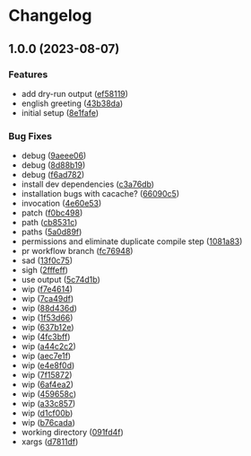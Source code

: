 # Changelog

## 1.0.0 (2023-08-07)


### Features

* add dry-run output ([ef58119](https://github.com/devdoshi/stl-next-flow/commit/ef581199e0fdc70bfcc6153b06ec530dfe004e92))
* english greeting ([43b38da](https://github.com/devdoshi/stl-next-flow/commit/43b38da3288ec94f6fa7498a5a393925e74da63f))
* initial setup ([8e1fafe](https://github.com/devdoshi/stl-next-flow/commit/8e1fafe5445fc5b6e12e4fdbfc310a4f5bd0fc36))


### Bug Fixes

* debug ([9aeee06](https://github.com/devdoshi/stl-next-flow/commit/9aeee06af3a73b7408b49d82bc7cb0b368b57452))
* debug ([8d88b19](https://github.com/devdoshi/stl-next-flow/commit/8d88b1977fe41e32407201b674fe7ad1528b6c37))
* debug ([f6ad782](https://github.com/devdoshi/stl-next-flow/commit/f6ad782263fa653f8b1270e1923bb7a9e1dbd004))
* install dev dependencies ([c3a76db](https://github.com/devdoshi/stl-next-flow/commit/c3a76db574478c5f195a17d1b5667ade8b900c90))
* installation bugs with cacache? ([66090c5](https://github.com/devdoshi/stl-next-flow/commit/66090c5ffa52ec9e5e60fbe660b5c3269a5ba97f))
* invocation ([4e60e53](https://github.com/devdoshi/stl-next-flow/commit/4e60e5341d165a48929ae18bda7137e4f925b09d))
* patch ([f0bc498](https://github.com/devdoshi/stl-next-flow/commit/f0bc498a1968347ac3358d65379f646914aa8a6d))
* path ([cb8531c](https://github.com/devdoshi/stl-next-flow/commit/cb8531ce180a18734476a9826e17e5b728706447))
* paths ([5a0d89f](https://github.com/devdoshi/stl-next-flow/commit/5a0d89f26b8e93b3ebbb7b0d3dca1fc5093d649b))
* permissions and eliminate duplicate compile step ([1081a83](https://github.com/devdoshi/stl-next-flow/commit/1081a83377d02f1e4c0dff443dd28ca77287f1f8))
* pr workflow branch ([fc76948](https://github.com/devdoshi/stl-next-flow/commit/fc7694847da12593806a4fa8c05227974088a333))
* sad ([13f0c75](https://github.com/devdoshi/stl-next-flow/commit/13f0c7505c8b37f9087e79708eabb3340134d539))
* sigh ([2fffeff](https://github.com/devdoshi/stl-next-flow/commit/2fffeff95ac1a56f103e58ce93298fe9b7f9728d))
* use output ([5c74d1b](https://github.com/devdoshi/stl-next-flow/commit/5c74d1b2040200c3143ccb4b7bde95faa86a1b7a))
* wip ([f7e4614](https://github.com/devdoshi/stl-next-flow/commit/f7e461477b52aba0d959fa3544a6cc24e4b787ae))
* wip ([7ca49df](https://github.com/devdoshi/stl-next-flow/commit/7ca49df74e719fe74f08ad551684ac900bfea415))
* wip ([88d436d](https://github.com/devdoshi/stl-next-flow/commit/88d436d51f8ea9a45eb783a60f6c8547e7a7e145))
* wip ([1f53d66](https://github.com/devdoshi/stl-next-flow/commit/1f53d668c3d1fada7aeb54f194ec8ee54b242656))
* wip ([637b12e](https://github.com/devdoshi/stl-next-flow/commit/637b12e5344845dcda85c1132b8e2024ea54a506))
* wip ([4fc3bff](https://github.com/devdoshi/stl-next-flow/commit/4fc3bff6f72a4a4cae943d31a5d89fe861b8720f))
* wip ([a44c2c2](https://github.com/devdoshi/stl-next-flow/commit/a44c2c2b525be53f347b9da1eb578987e5e7b204))
* wip ([aec7e1f](https://github.com/devdoshi/stl-next-flow/commit/aec7e1f3d4d8ba302a15d09218ca6fbc3054f85e))
* wip ([e4e8f0d](https://github.com/devdoshi/stl-next-flow/commit/e4e8f0d317b59361a00214bdadceaf3712bc10a5))
* wip ([7f15872](https://github.com/devdoshi/stl-next-flow/commit/7f15872d5d84fc1d74497876313b226a1f11af15))
* wip ([6af4ea2](https://github.com/devdoshi/stl-next-flow/commit/6af4ea2ab46afd1c8ab21f5c23ae70a3e32f5067))
* wip ([459658c](https://github.com/devdoshi/stl-next-flow/commit/459658c37b18385d230cc51c1c8af943023cf82e))
* wip ([a33c857](https://github.com/devdoshi/stl-next-flow/commit/a33c8576b7ef626fec344ee665b42afbed5b8cfa))
* wip ([d1cf00b](https://github.com/devdoshi/stl-next-flow/commit/d1cf00b2aea5ab4d1a866ba0e31eef9f44186c55))
* wip ([b76cada](https://github.com/devdoshi/stl-next-flow/commit/b76cada848a35c9690438b149c95ab0e104a4d2a))
* working directory ([091fd4f](https://github.com/devdoshi/stl-next-flow/commit/091fd4f3127afd226d172515e53f101aed22ac4b))
* xargs ([d7811df](https://github.com/devdoshi/stl-next-flow/commit/d7811dfe2f67aed15c62b842c49ba5ded7c043ef))
